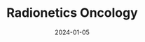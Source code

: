 ---  
layout: startup_page  
title: "Radionetics Oncology"  
id: "radionetics.com"  
permalink: "/radioneticsoncologyradionetics.com01052024/"  
website: "https://radionetics.com/"  
funding_round: "Series A"  
funding_amount: "$52.5M"  
investors: "Frazier Life Sciences, 5AM Ventures, DCVC Bio, GordonMD ®, Crinetics Pharmaceuticals"  
about: "Radionetics Oncology is a clinical-stage radiopharmaceutical company developing potent, small molecule radiopharmaceuticals targeting G-protein coupled receptors for various oncology indications. The company's focus is on revolutionizing cancer treatment through its innovative pipeline. This Series A funding will advance the development of these treatments."  
markets: "Biotechnology, Radiopharmaceuticals, Oncology"  
hq: "Menlo Park, California, United States"  
founded_year: "2021"  
linkedin: "https://www.linkedin.com/company/radionetics-oncology"  
twitter: ""  
instagram: ""  
facebook: ""  
crunchbase: "https://www.crunchbase.com/organization/radionetics-oncology"  
pitchbook: "https://pitchbook.com/profiles/company/482642-56"  

date_display: "05-Jan-2024"  
date: "2024-01-05"

# SEO Optimization  
meta_title: "Radionetics Oncology - Series A Funding ($52.5M)"  
meta_description: "Radionetics Oncology, Radionetics Oncology is a clinical-stage radiopharmaceutical company developing potent, small molecule radiopharmaceuticals targeting G-protein couple..."  
meta_keywords: "Radionetics Oncology, Biotechnology, Radiopharmaceuticals, Oncology, Series A funding"  
canonical_url: "https://startup.projectstartups.com/radioneticsoncologyradionetics.com01052024/"  
---